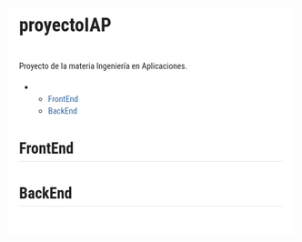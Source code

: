 <div style="font-family: 'Lucida Grande', 'Segoe UI', 'Apple SD Gothic Neo', 'Malgun Gothic', 'Lucida Sans Unicode', Helvetica, Arial, sans-serif; font-size: 0.9em; overflow-x: hidden; overflow-y: auto; margin: 0px !important; padding: 5px 20px 26px !important; background-color: rgb(255, 255, 255);font-family: 'Hiragino Sans GB', 'Microsoft YaHei', STHeiti, SimSun, 'Lucida Grande', 'Lucida Sans Unicode', 'Lucida Sans', 'Segoe UI', AppleSDGothicNeo-Medium, 'Malgun Gothic', Verdana, Tahoma, sans-serif; padding: 20px;padding: 20px; color: rgb(34, 34, 34); font-size: 15px; font-family: 'Roboto Condensed', Tauri, 'Hiragino Sans GB', 'Microsoft YaHei', STHeiti, SimSun, 'Lucida Grande', 'Lucida Sans Unicode', 'Lucida Sans', 'Segoe UI', AppleSDGothicNeo-Medium, 'Malgun Gothic', Verdana, Tahoma, sans-serif; line-height: 1.6; -webkit-font-smoothing: antialiased; background: rgb(255, 255, 255);"><h1 id="proyectoiap" style="clear: both;font-size: 2.2em; font-weight: bold; margin: 1.5em 0px 1em;margin-top: 0px;"><a name="proyectoiap" href="#proyectoiap" style="text-decoration: none; vertical-align: baseline;color: rgb(50, 105, 160);"></a>proyectoIAP</h1><p style="margin-top: 0px;margin: 1em 0px; word-wrap: break-word;">Proyecto de la materia Ingeniería en Aplicaciones.</p><p style="undefined; margin: 0px !important;margin: 1em 0px; word-wrap: break-word;"></p><ul>
<li style="display: list-item; line-height: 1.4em;"><ul>
<li style="display: list-item; line-height: 1.4em;"><span class="title">
<a href="#frontend" title="FrontEnd" style="text-decoration: none; vertical-align: baseline;color: rgb(50, 105, 160);">FrontEnd</a>
</span>
<!--span class="number">
0
</span-->
</li>
<li style="display: list-item; line-height: 1.4em;"><span class="title">
<a href="#backend" title="BackEnd" style="text-decoration: none; vertical-align: baseline;color: rgb(50, 105, 160);">BackEnd</a>
</span>
<!--span class="number">
1
</span-->
</li>
</ul>
</li>

</ul>
<p style="margin: 1em 0px; word-wrap: break-word;"></p><h2 id="frontend" style="clear: both;font-size: 1.8em; font-weight: bold; margin: 1.275em 0px 0.85em;border-bottom-width: 1px; border-bottom-style: solid; border-bottom-color: rgb(230, 230, 230);"><a name="frontend" href="#frontend" style="text-decoration: none; vertical-align: baseline;color: rgb(50, 105, 160);"></a>FrontEnd</h2><h2 id="backend" style="clear: both;font-size: 1.8em; font-weight: bold; margin: 1.275em 0px 0.85em;border-bottom-width: 1px; border-bottom-style: solid; border-bottom-color: rgb(230, 230, 230);"><a name="backend" href="#backend" style="text-decoration: none; vertical-align: baseline;color: rgb(50, 105, 160);"></a>BackEnd</h2></div>